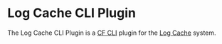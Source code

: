 Log Cache CLI Plugin
====================

The Log Cache CLI Plugin is a [CF CLI](cf-cli) plugin for the [Log
Cache](log-cache) system.

[log-cache]: https://code.cloudfoundry.org/log-cache-release
[cf-cli]: https://code.cloudfoundry.org/cli
